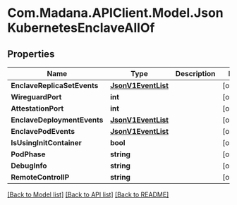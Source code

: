 
# Com.Madana.APIClient.Model.JsonKubernetesEnclaveAllOf

## Properties

Name | Type | Description | Notes
------------ | ------------- | ------------- | -------------
**EnclaveReplicaSetEvents** | [**JsonV1EventList**](JsonV1EventList.md) |  | [optional] 
**WireguardPort** | **int** |  | [optional] 
**AttestationPort** | **int** |  | [optional] 
**EnclaveDeploymentEvents** | [**JsonV1EventList**](JsonV1EventList.md) |  | [optional] 
**EnclavePodEvents** | [**JsonV1EventList**](JsonV1EventList.md) |  | [optional] 
**IsUsingInitContainer** | **bool** |  | [optional] 
**PodPhase** | **string** |  | [optional] 
**DebugInfo** | **string** |  | [optional] 
**RemoteControlIP** | **string** |  | [optional] 

[[Back to Model list]](../README.md#documentation-for-models)
[[Back to API list]](../README.md#documentation-for-api-endpoints)
[[Back to README]](../README.md)

